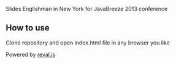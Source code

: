 Slides Englishman in New York for JavaBreeze 2013 conference

## How to use

Clone repository and open index.html file in any browser you like

Powered by [reval.js](https://github.com/hakimel/reveal.js/)